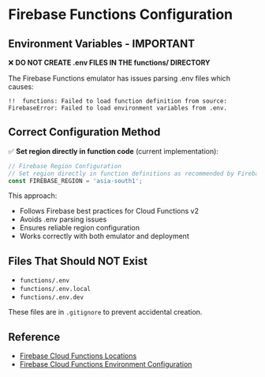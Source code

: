 # Firebase Functions Configuration

## Environment Variables - IMPORTANT

❌ **DO NOT CREATE .env FILES IN THE functions/ DIRECTORY**

The Firebase Functions emulator has issues parsing .env files which causes:
```
!!  functions: Failed to load function definition from source: FirebaseError: Failed to load environment variables from .env.
```

## Correct Configuration Method

✅ **Set region directly in function code** (current implementation):

```typescript
// Firebase Region Configuration
// Set region directly in function definitions as recommended by Firebase docs
const FIREBASE_REGION = 'asia-south1';
```

This approach:
- Follows Firebase best practices for Cloud Functions v2
- Avoids .env parsing issues
- Ensures reliable region configuration
- Works correctly with both emulator and deployment

## Files That Should NOT Exist
- `functions/.env`
- `functions/.env.local` 
- `functions/.env.dev`

These files are in `.gitignore` to prevent accidental creation.

## Reference
- [Firebase Cloud Functions Locations](https://firebase.google.com/docs/functions/locations)
- [Firebase Cloud Functions Environment Configuration](https://firebase.google.com/docs/functions/config-env)
